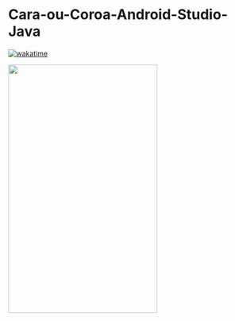 # Cara-ou-Coroa-Android-Studio-Java

[![wakatime](https://wakatime.com/badge/user/268de5b9-4dbd-4873-9ede-a165e5745754/project/5579ae41-9498-4202-a116-e8aff4f223e0.svg)](https://wakatime.com/badge/user/268de5b9-4dbd-4873-9ede-a165e5745754/project/5579ae41-9498-4202-a116-e8aff4f223e0)

<div>
 <img align="left"  height="500" width="300" src="gif.gif">
 </div>
